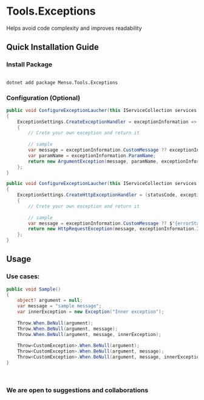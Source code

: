 # Tools.Exceptions
Helps avoid code complexity and improves readability

## Quick Installation Guide

### Install Package

```shell 

dotnet add package Menso.Tools.Exceptions

```

### Configuration (Optional)

```csharp
public void ConfigureExceptionLaucher(this IServiceCollection services)
{
    ExceptionSettings.CreateExceptionHandler = exceptionInformation =>
    {
        // Crete your own exception and return it
        
        // sample
        var message = exceptionInformation.CustomMessage ?? exceptionInformation.DefaultMessage;
        var paramName = exceptionInformation.ParamName;
        return new ArgumentException(message, paramName, exceptionInformation.InnerException);
    };
}
```

```csharp
public void ConfigureExceptionLaucher(this IServiceCollection services)
{
    ExceptionSettings.CreateHttpExceptionHandler = (statusCode, exceptionInformation) =>
    {
        // Crete your own exception and return it
        
        // sample
        var message = exceptionInformation.CustomMessage ?? $"{errorStatusCode}: {exceptionInformation.DefaultMessage}";
        return new HttpRequestException(message, exceptionInformation.InnerException, errorStatusCode);
    };
}
```

## Usage

### Use cases:

```csharp
public void Sample()
{
    object? argument = null;
    var message = "sample message";
    var innerException = new Exception("Inner exception");
    
    Throw.When.BeNull(argument);
    Throw.When.BeNull(argument, message);
    Throw.When.BeNull(argument, message, innerException);
              
    Throw<CustomException>.When.BeNull(argument);
    Throw<CustomException>.When.BeNull(argument, message);
    Throw<CustomException>.When.BeNull(argument, message, innerException);    
}
```

<br>

### We are open to suggestions and collaborations
